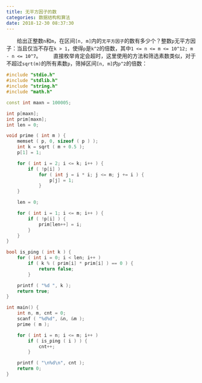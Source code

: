 ```yaml
---
title: 无平方因子的数
categories: 数据结构和算法
date: 2018-12-30 08:37:30
---
```

&emsp;&emsp;给出正整数`n`和`m`，在区间`[n, m]`内的`无平方因子`的数有多少个？整数`p`无平方因子：当且仅当不存在`k > 1`，使得`p`是`k^2`的倍数，其中`1 <= n <= m <= 10^12; m - n <= 10^7`。<!--more-->
&emsp;&emsp;直接枚举肯定会超时，这里使用的方法和筛选素数类似，对于不超过`sqrt(m)`的所有素数`p`，筛掉区间`[n, m]`内`p^2`的倍数：

``` cpp
#include "stdio.h"
#include "stdlib.h"
#include "string.h"
#include "math.h"

const int maxn = 100005;

int p[maxn];
int prim[maxn];
int len = 0;

void prime ( int m ) {
    memset ( p, 0, sizeof ( p ) );
    int k = sqrt ( m + 0.5 );
    p[1] = 1;

    for ( int i = 2; i <= k; i++ ) {
        if ( !p[i] )
            for ( int j = i * i; j <= m; j += i ) {
                p[j] = 1;
            }
    }

    len = 0;

    for ( int i = 1; i <= m; i++ ) {
        if ( !p[i] ) {
            prim[len++] = i;
        }
    }
}

bool is_ping ( int k ) {
    for ( int i = 0; i < len; i++ )
        if ( k % ( prim[i] * prim[i] ) == 0 ) {
            return false;
        }

    printf ( "%d ", k );
    return true;
}

int main() {
    int n, m, cnt = 0;
    scanf ( "%d%d", &n, &m );
    prime ( m );

    for ( int i = n; i <= m; i++ )
        if ( is_ping ( i ) ) {
            cnt++;
        }

    printf ( "\n%d\n", cnt );
    return 0;
}
```